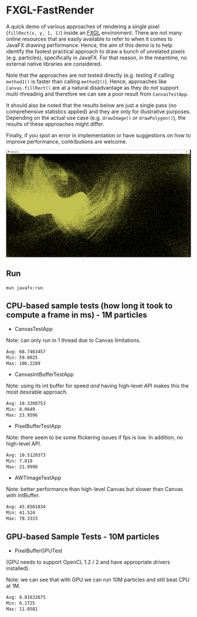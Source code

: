 # FXGL-FastRender

A quick demo of various approaches of rendering a single pixel (`fillRect(x, y, 1, 1)`) inside an [FXGL](https://github.com/AlmasB/FXGL) environment. There are not many online resources that are easily available to refer to when it comes to JavaFX drawing performance. Hence, the aim of this demo is to help identify the fastest practical approach to draw a bunch of unrelated pixels (e.g. particles), specifically in JavaFX. For that reason, in the meantime, no external native libraries are considered.

Note that the approaches are not tested directly (e.g. testing if calling `method1()` is faster than calling `method2()`). Hence, approaches like `Canvas.fillRect()` are at a natural disadvantage as they do not support multi-threading and therefore we can see a poor result from `CanvasTestApp`.

It should also be noted that the results below are just a single pass (no comprehensive statistics applied) and they are only for illustrative purposes. Depending on the actual use case (e.g. `drawImage()` or `drawPolygon()`), the results of these approaches might differ.

Finally, if you spot an error in implementation or have suggestions on how to improve performance, contributions are welcome.

![promo](https://raw.githubusercontent.com/AlmasB/git-server/master/storage/images/javafx_render_particles.png)

## Run

```
mvn javafx:run
```

## CPU-based sample tests (how long it took to compute a frame in ms) - 1M particles

- CanvasTestApp

Note: can only run in 1 thread due to Canvas limitations.

```
Avg: 68.7463457
Min: 59.0025
Max: 106.2289
```

- CanvasIntBufferTestApp

Note: using its int buffer for speed _and_ having high-level API makes this the most desirable approach.

```
Avg: 10.3398753
Min: 8.0649
Max: 23.9596
```

- PixelBufferTestApp

Note: there seem to be some flickering issues if fps is low. In addition, no high-level API.

```
Avg: 10.5120373
Min: 7.818
Max: 21.9998
```

- AWTImageTestApp

Note: better performance than high-level Canvas but slower than Canvas with IntBuffer.

```
Avg: 45.6501834
Min: 41.524
Max: 78.3333
```

## GPU-based Sample Tests - 10M particles

- PixelBufferGPUTest

(GPU needs to support OpenCL 1.2 / 2 and have appropriate drivers installed).

Note: we can see that with GPU we can run 10M particles and still beat CPU at 1M.

```
Avg: 8.81632675
Min: 6.1725
Max: 11.0581
```